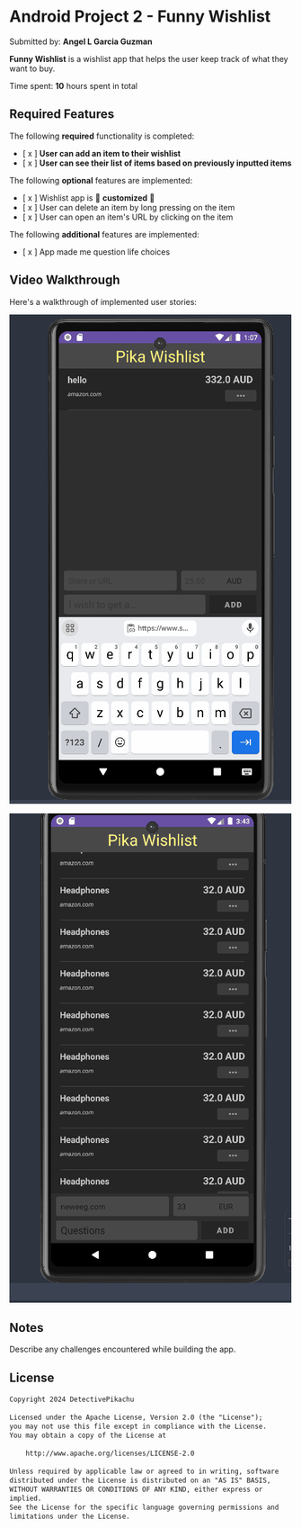 # Android Project 2 - Funny Wishlist

Submitted by: **Angel L Garcia Guzman**

**Funny Wishlist** is a wishlist app that helps the user keep track of what they want to buy.

Time spent: **10** hours spent in total

## Required Features

The following **required** functionality is completed:

- [ x ] **User can add an item to their wishlist**
- [ x ] **User can see their list of items based on previously inputted items**

The following **optional** features are implemented:

- [ x ] Wishlist app is 🎨 **customized** 🎨
- [ x ] User can delete an item by long pressing on the item
- [ x ] User can open an item's URL by clicking on the item

The following **additional** features are implemented:

- [ x ] App made me question life choices

## Video Walkthrough

Here's a walkthrough of implemented user stories:

![](./Animation.gif)

![](./screenshots/Animation.gif)

## Notes

Describe any challenges encountered while building the app.

## License

    Copyright 2024 DetectivePikachu

    Licensed under the Apache License, Version 2.0 (the "License");
    you may not use this file except in compliance with the License.
    You may obtain a copy of the License at

        http://www.apache.org/licenses/LICENSE-2.0

    Unless required by applicable law or agreed to in writing, software
    distributed under the License is distributed on an "AS IS" BASIS,
    WITHOUT WARRANTIES OR CONDITIONS OF ANY KIND, either express or implied.
    See the License for the specific language governing permissions and
    limitations under the License.
